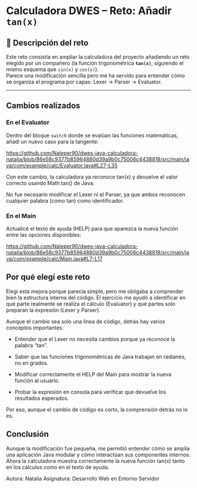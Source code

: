 # Calculadora DWES – Reto: Añadir `tan(x)`

## 📘 Descripción del reto
Este reto consistía en ampliar la calculadora del proyecto añadiendo un reto elegido por un compañero (la función trigonométrica **`tan(x)`**, siguiendo el mismo esquema que `sin(x)` y `cos(x)`).  
Parece una modificación sencilla pero me ha servido para entender cómo se organiza el programa por capas: Lexer → Parser → Evaluator.

---

##  Cambios realizados

### En el **Evaluator**
Dentro del bloque `switch` donde se evalúan las funciones matemáticas, añadí un nuevo caso para la tangente:

https://github.com/Naleper90/dwes-java-calculadora-natalia/blob/86e58c9377b85964880d39a9b0c75006c4438818/src/main/java/com/example/calc/Evaluator.java#L27-L35

Con este cambio, la calculadora ya reconoce tan(x) y devuelve el valor correcto usando Math.tan() de Java.

No fue necesario modificar el Lexer ni el Parser, ya que ambos reconocen cualquier palabra (como tan) como identificador.

### En el **Main**
Actualicé el texto de ayuda (HELP) para que aparezca la nueva función entre las opciones disponibles:

https://github.com/Naleper90/dwes-java-calculadora-natalia/blob/86e58c9377b85964880d39a9b0c75006c4438818/src/main/java/com/example/calc/Main.java#L7-L17

## Por qué elegí este reto
Elegí esta mejora porque parecía simple, pero me obligaba a comprender bien la estructura interna del código.
El ejercicio me ayudó a identificar en qué parte realmente se realiza el cálculo (Evaluator) y qué partes solo preparan la expresión (Lexer y Parser).

Aunque el cambio sea solo una línea de código, detrás hay varios conceptos importantes:

- Entender que el Lexer no necesita cambios porque ya reconoce la palabra “tan”.

- Saber que las funciones trigonométricas de Java trabajan en radianes, no en grados.

- Modificar correctamente el HELP del Main para mostrar la nueva función al usuario.

- Probar la expresión en consola para verificar que devuelve los resultados esperados.

Por eso, aunque el cambio de código es corto, la comprensión detrás no lo es.

## Conclusión
Aunque la modificación fue pequeña, me permitió entender cómo se amplía una aplicación Java modular y cómo interactúan sus componentes internos.
Ahora la calculadora muestra correctamente la nueva función tan(x) tanto en los cálculos como en el texto de ayuda.

Autora: Natalia
Asignatura: Desarrollo Web en Entorno Servidor
